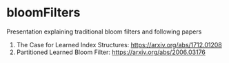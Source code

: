 # bloomFilters
Presentation explaining traditional bloom filters and following papers
1. The Case for Learned Index Structures: https://arxiv.org/abs/1712.01208
2. Partitioned Learned Bloom Filter: https://arxiv.org/abs/2006.03176
